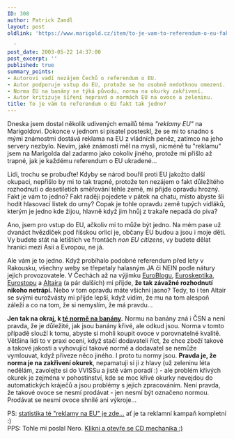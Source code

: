 ```yaml
---
ID: 308
author: Patrick Zandl
layout: post
oldlink: 'https://www.marigold.cz/item/to-je-vam-to-referendum-o-eu-fakt-tak-jedno

  '
post_date: 2003-05-22 14:37:00
post_excerpt: ''
published: true
summary_points:
- Autorovi vadí nezájem Čechů o referendum o EU.
- Autor podporuje vstup do EU, protože se ho osobně nedotknou omezení.
- Norma EU na banány se týká původu, norma na okurky zakřivení.
- Autor kritizuje šíření nepravd o normách EU na ovoce a zeleninu.
title: To je vám to referendum o EU fakt tak jedno?
---
```


<p>
Dneska jsem dostal několik udivených emailů téma <EM>"reklamy EU"</EM> na Marigoldovi. Dokonce v jednom si pisatel posteskl, že se mi to snadno s mými známostmi dostává reklama na EU z vládních peněz, zatímco na jeho servery nezbylo. Nevím, jaké známosti měl na mysli, nicméně tu "reklamu" jsem na Marigolda dal zadarmo jako cokoliv jiného, protože mi přišlo až trapné, jak je každému referendum o EU ukradené...</p>

<p>
Lidi, trochu se probuďte! Kdyby se národ bouřil proti EU jakožto další okupaci, nepřišlo by mi to tak trapné, protože ten nezájem o fakt důležitého rozhodnutí o desetiletích směřování téhle země, mi přijde opravdu hrozný. Fakt je vám to jedno? Fakt raději pojedete v pátek na chatu, místo abyste šli hodit hlasovací lístek do urny? Copak je tohle opravdu země tupých vidláků, kterým je jedno kde žijou, hlavně když jim hnůj z&#160;trakaře nepadá do piva? </p>

<p>
Ano, jsem pro vstup do EU, ačkoliv mi to může být jedno. Na mém pase už dvanáct hvězdiček pod říšskou orlicí je, občany EU budou a jsou i moje děti. Vy budete stát na letištích ve frontách <EM>non EU citizens</EM>, vy budete dělat hranici mezi Asií a Evropou, ne já. </p>

<p>
Ale vám je to jedno. Když probíhalo podobné referendum před lety v Rakousku, všechny weby se třepetaly halasným JA či NEIN podle nátury jejich provozovatele. V Čechách až na výjimku <A href="http://www.websky.cz/eu/" target=_blank>EuroBlogu</A>, <A href="http://www.euroskeptik.cz/">Euroskeptika</A>, <A href="http://www.mizoch.net/eurostop/" target=_blank>Eurostopu</A> a <A href="http://weblog.rider.cz/ShowRecord.aspx?day=20030517" target=_blank>Altaira</A> (a pár dalších) mi přijde, <STRONG>že tak závažné rozhodnutí nikoho netrápí.</STRONG> Nebo v tom opravdu máte všichni jasno? Tedy, to i ten Altair se svými eurožvásty mi přijde lepší, když vidím, že mu na tom alespoň záleží a co na tom, že si nemyslím, že má pravdu...</p>

<p>
<STRONG>Jen tak na okraj, k </STRONG><A href="http://www.vlast.cz/eu/images/plakaty/1.GIF" target=_blank><STRONG>té normě na banány</STRONG></A><STRONG>.</STRONG> Normu na banány zná i ČSN a není pravda, že je důležité, jak jsou banány křivé, ale odkud jsou. Norma v tomto případě slouží k tomu, abyste si mohli koupit ovoce v porovnatelné kvalitě. Většina lidí to v praxi ocení, když stačí dodavateli říct, že chce zboží takové a takové jakosti a vyhovující takové normě a dodavatel se nemůže vymlouvat, když přiveze něco jiného. I proto tu normy jsou. <STRONG>Pravda je, že norma je na zakřivení okurek</STRONG>, nepamatuji si ji z hlavy (už zeleninu léta nedělám, zavolejte si do VVISSu a jistě vám poradí :) - ale problém křivých okurek je zejména v pohostinství, kde se moc křivé okurky nevejdou do automatických kráječů a jsou problémy s jejich zpracováním. Není pravda, že takové ovoce se nesmí prodávat - jen nesmí být označeno normou. Prodávat se nesmí ovoce shnilé ani výkroje...</p>

<p>
PS: <A href="http://www.marigold.cz/kampstat.html?kampan=eu">statistika té "reklamy na EU" je zde...</A>&#160;ať je ta reklamní kampaň kompletní :) <BR>PPS: Tohle mi poslal Nero. <A href="http://www.abacus.cz/temp/cd.jpg" target=_blank>Klikni a otevře se CD mechanika :)</A></p>